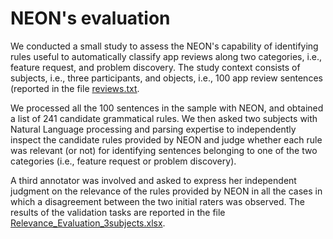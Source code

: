 # NEON's evaluation

We conducted a small study to assess the NEON's capability of identifying rules useful to automatically classify app reviews along two categories, i.e.,  feature request, and  problem discovery. The study context consists of  subjects, i.e., three participants, and objects, i.e., 100 app review sentences (reported in the file [reviews.txt](reviews.txt).

We processed all the 100 sentences in the sample with NEON, and obtained a list of 241 candidate grammatical rules. We then asked two subjects with Natural Language processing and parsing expertise to independently inspect the candidate rules provided by NEON and judge whether each rule was relevant (or not) for identifying sentences belonging to one of the two categories (i.e., feature request or problem discovery). 

A third annotator was involved and asked to express her independent judgment on the relevance of the rules provided by NEON in all the cases in which a disagreement between the two initial raters was observed. The results of the validation tasks are reported in the file [Relevance_Evaluation_3subjects.xlsx](Relevance_Evaluation_3subjects.xlsx). 


